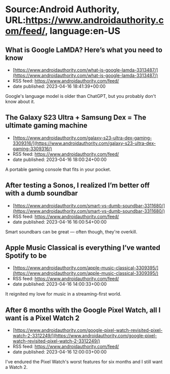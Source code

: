 # Source:Android Authority, URL:https://www.androidauthority.com/feed/, language:en-US

## What is Google LaMDA? Here’s what you need to know
 - [https://www.androidauthority.com/what-is-google-lamda-3313487/](https://www.androidauthority.com/what-is-google-lamda-3313487/)
 - RSS feed: https://www.androidauthority.com/feed/
 - date published: 2023-04-16 18:41:39+00:00

Google's language model is older than ChatGPT, but you probably don't know about it.

## The Galaxy S23 Ultra + Samsung Dex = The ultimate gaming machine
 - [https://www.androidauthority.com/galaxy-s23-ultra-dex-gaming-3309316/](https://www.androidauthority.com/galaxy-s23-ultra-dex-gaming-3309316/)
 - RSS feed: https://www.androidauthority.com/feed/
 - date published: 2023-04-16 18:00:24+00:00

A portable gaming console that fits in your pocket.

## After testing a Sonos, I realized I’m better off with a dumb soundbar
 - [https://www.androidauthority.com/smart-vs-dumb-soundbar-3311680/](https://www.androidauthority.com/smart-vs-dumb-soundbar-3311680/)
 - RSS feed: https://www.androidauthority.com/feed/
 - date published: 2023-04-16 16:00:54+00:00

Smart soundbars can be great — often though, they're overkill.

## Apple Music Classical is everything I’ve wanted Spotify to be
 - [https://www.androidauthority.com/apple-music-classical-3309395/](https://www.androidauthority.com/apple-music-classical-3309395/)
 - RSS feed: https://www.androidauthority.com/feed/
 - date published: 2023-04-16 14:00:33+00:00

It reignited my love for music in a streaming-first world.

## After 6 months with the Google Pixel Watch, all I want is a Pixel Watch 2
 - [https://www.androidauthority.com/google-pixel-watch-revisited-pixel-watch-2-3312249/](https://www.androidauthority.com/google-pixel-watch-revisited-pixel-watch-2-3312249/)
 - RSS feed: https://www.androidauthority.com/feed/
 - date published: 2023-04-16 12:00:03+00:00

I've endured the Pixel Watch's worst features for six months and I still want a Watch 2.

